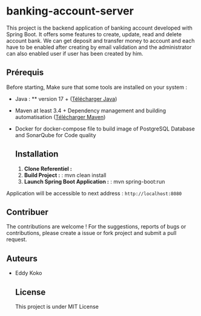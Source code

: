 # banking-account-server 

This project is the backend application of banking account developed with Spring Boot. It offers some features to create, update, read and delete account bank. We can get deposit and transfer money to account and each have to be enabled after creating by email validation and the administrator can also enabled user if user has been created by him.

## Prérequis

Before starting, Make sure that some tools are installed on your system : 
- Java : ** version 17 + ([Télécharger Java](https://www.oracle.com/java/technologies/javase-jdk17-downloads.html))
- Maven at least 3.4 + Dependency management and building automatisation ([Télécharger Maven](https://maven.apache.org/download.cgi))
- Docker for docker-compose file to build image of PostgreSQL Database and SonarQube for Code quality

  ## Installation
  1. **Clone Referentiel :**
  2. **Build Project :** : mvn clean install
  3. **Launch Spring Boot Application :** : mvn spring-boot:run

Application will be accessible to next address : `http://localhost:8080` 

## Contribuer

The contributions are welcome ! For the suggestions, reports of bugs or contributions, please create a issue or fork project and submit a pull request.

## Auteurs

- Eddy Koko

  ## License
  This project is under MIT License 
